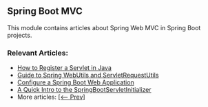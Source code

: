 ## Spring Boot MVC

This module contains articles about Spring Web MVC in Spring Boot projects.

### Relevant Articles:

- [How to Register a Servlet in Java](https://www.baeldung.com/register-servlet)
- [Guide to Spring WebUtils and ServletRequestUtils](https://www.baeldung.com/spring-webutils-servletrequestutils)
- [Configure a Spring Boot Web Application](https://www.baeldung.com/spring-boot-application-configuration)
- [A Quick Intro to the SpringBootServletInitializer](https://www.baeldung.com/spring-boot-servlet-initializer)
- More articles: [[<-- Prev]](/spring-boot-modules/spring-boot-mvc-3)
